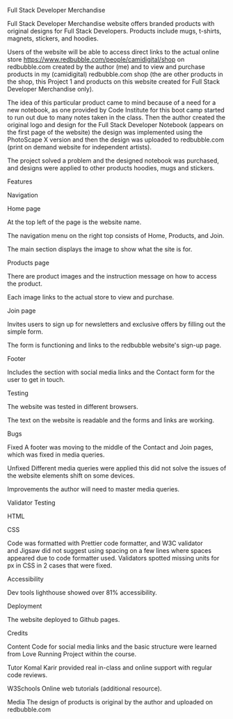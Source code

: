 Full Stack Developer Merchandise 

Full Stack Developer Merchandise website offers branded products with original designs for Full Stack Developers. Products include mugs, t-shirts, magnets, stickers, and hoodies. 

Users of the website will be able to access direct links to the actual online store https://www.redbubble.com/people/camidigital/shop on redbubble.com created by the author (me) and to view and purchase products in my (camidigital) redbubble.com shop (the are other products in the shop, this Project 1 and products on this website created for Full Stack Developer Merchandise only). 

The idea of this particular product came to mind because of a need for a new notebook, as one provided by Code Institute for this boot camp started to run out due to many notes taken in the class. Then the author created the original logo and design for the Full Stack Developer Notebook (appears on the first page of the website) the design was implemented using the PhotoScape X version and then the design was uploaded to redbubble.com (print on demand website for independent artists). 

The project solved a problem and the designed notebook was purchased, and designs were applied to other products hoodies, mugs and stickers. 






Features 

Navigation 

Home page

At the top left of the page is the website name. 

The navigation menu on the right top consists of Home, Products, and Join. 

The main section displays the image to show what the site is for. 

Products page

There are product images and the instruction message on how to access the product. 

Each image links to the actual store to view and purchase. 

Join page 

Invites users to sign up for newsletters and exclusive offers by filling out the simple form. 

The form is functioning and links to the redbubble website's sign-up page. 

Footer 

Includes the section with social media links and the Contact form for the user to get in touch. 

Testing 

The website was tested in different browsers. 

The text on the website is readable and the forms and links are working. 

Bugs 

Fixed
A footer was moving to the middle of the Contact and Join pages, which was fixed in media queries. 

Unfixed
Different media queries were applied this did not solve the issues of the website elements shift on some devices. 

Improvements the author will need to master media queries. 

Validator Testing

HTML 

CSS

Code was formatted with Prettier code formatter, and W3C validator  
and Jigsaw did not suggest using spacing on a few lines where spaces appeared due to code formatter used. Validators spotted missing units for px in CSS in 2 cases that were fixed. 

Accessibility 

Dev tools lighthouse showed over 81% accessibility. 

Deployment 

The website deployed to Github pages. 

Credits

Content 
Code for social media links and the basic structure were learned from Love Running Project within the course. 

Tutor Komal Karir provided real in-class and online support with regular code reviews. 

W3Schools Online web tutorials (additional resource). 

Media 
The design of products is original by the author and  uploaded on redbubble.com 

